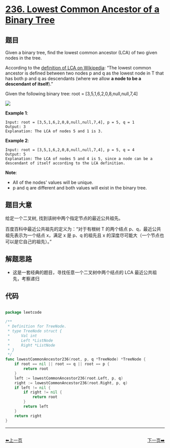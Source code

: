 # [236. Lowest Common Ancestor of a Binary Tree](https://leetcode.com/problems/lowest-common-ancestor-of-a-binary-tree/)


## 题目

Given a binary tree, find the lowest common ancestor (LCA) of two given nodes in the tree.

According to the [definition of LCA on Wikipedia](https://en.wikipedia.org/wiki/Lowest_common_ancestor): “The lowest common ancestor is defined between two nodes p and q as the lowest node in T that has both p and q as descendants (where we allow **a node to be a descendant of itself**).”

Given the following binary tree: root = [3,5,1,6,2,0,8,null,null,7,4]

![](https://assets.leetcode-cn.com/aliyun-lc-upload/uploads/2018/12/15/binarytree.png)

**Example 1**:

    Input: root = [3,5,1,6,2,0,8,null,null,7,4], p = 5, q = 1
    Output: 3
    Explanation: The LCA of nodes 5 and 1 is 3.

**Example 2**:

    Input: root = [3,5,1,6,2,0,8,null,null,7,4], p = 5, q = 4
    Output: 5
    Explanation: The LCA of nodes 5 and 4 is 5, since a node can be a descendant of itself according to the LCA definition.

**Note**:

- All of the nodes' values will be unique.
- p and q are different and both values will exist in the binary tree.

## 题目大意

给定一个二叉树, 找到该树中两个指定节点的最近公共祖先。

百度百科中最近公共祖先的定义为：“对于有根树 T 的两个结点 p、q，最近公共祖先表示为一个结点 x，满足 x 是 p、q 的祖先且 x 的深度尽可能大（一个节点也可以是它自己的祖先）。”


## 解题思路

- 这是一套经典的题目，寻找任意一个二叉树中两个结点的 LCA 最近公共祖先，考察递归


## 代码

```go

package leetcode

/**
 * Definition for TreeNode.
 * type TreeNode struct {
 *     Val int
 *     Left *ListNode
 *     Right *ListNode
 * }
 */
func lowestCommonAncestor236(root, p, q *TreeNode) *TreeNode {
	if root == nil || root == q || root == p {
		return root
	}
	left := lowestCommonAncestor236(root.Left, p, q)
	right := lowestCommonAncestor236(root.Right, p, q)
	if left != nil {
		if right != nil {
			return root
		}
		return left
	}
	return right
}

```


----------------------------------------------
<div style="display: flex;justify-content: space-between;align-items: center;">
<p><a href="https://books.halfrost.com/leetcode/ChapterFour/0200~0299/0235.Lowest-Common-Ancestor-of-a-Binary-Search-Tree/">⬅️上一页</a></p>
<p><a href="https://books.halfrost.com/leetcode/ChapterFour/0200~0299/0237.Delete-Node-in-a-Linked-List/">下一页➡️</a></p>
</div>
